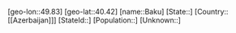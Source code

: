 ﻿---
location: [40.42,49.83]
type: City
tags:
- geo/City


SpocWebEntityId: 28990
isDeleted: false
confidential: public

---
[geo-lon::49.83]
[geo-lat::40.42]
[name::Baku]
[State::]
[Country::[[Azerbaijan]]]
[StateId::]
[Population::]
[Unknown::]

